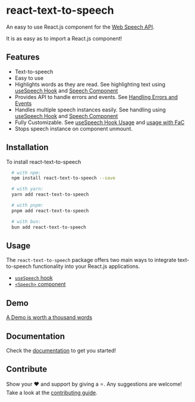 # react-text-to-speech

An easy to use React.js component for the [Web Speech API](https://developer.mozilla.org/en-US/docs/Web/API/Web_Speech_API).

It is as easy as to import a React.js component!

## Features

- Text-to-speech
- Easy to use
- Highlights words as they are read. See highlighting text using [useSpeech Hook](https://rtts.vercel.app/docs/usage/useSpeech#highlight-text) and [Speech Component](https://rtts.vercel.app/docs/usage/speech#highlight-text)
- Provides API to handle errors and events. See [Handling Errors and Events](https://rtts.vercel.app/docs/usage/useSpeech#handling-errors-and-events)
- Handles multiple speech instances easily. See handling using [useSpeech Hook](https://rtts.vercel.app/docs/usage/useSpeech#multiple-instance-usage) and [Speech Component](https://rtts.vercel.app/docs/usage/speech#multiple-instance-usage)
- Fully Customizable. See [useSpeech Hook Usage](https://rtts.vercel.app/docs/usage/useSpeech) and [usage with FaC](https://rtts.vercel.app/docs/usage/speech#full-customization)
- Stops speech instance on component unmount.

## Installation

To install react-text-to-speech

```bash
  # with npm:
  npm install react-text-to-speech --save

  # with yarn:
  yarn add react-text-to-speech

  # with pnpm:
  pnpm add react-text-to-speech

  # with bun:
  bun add react-text-to-speech
```

## Usage

The `react-text-to-speech` package offers two main ways to integrate text-to-speech functionality into your React.js applications.

- [`useSpeech` hook](https://rtts.vercel.app/docs/usage/useSpeech)
- [`<Speech>` component](https://rtts.vercel.app/docs/usage/speech)

## Demo

[A Demo is worth a thousand words](https://rtts.vercel.app/demo)

## Documentation

Check the [documentation](https://rtts.vercel.app/docs) to get you started!

## Contribute

Show your ❤️ and support by giving a ⭐. Any suggestions are welcome! Take a look at the [contributing guide](https://github.com/SahilAggarwal2004/react-text-to-speech/blob/master/CONTRIBUTING.md).
